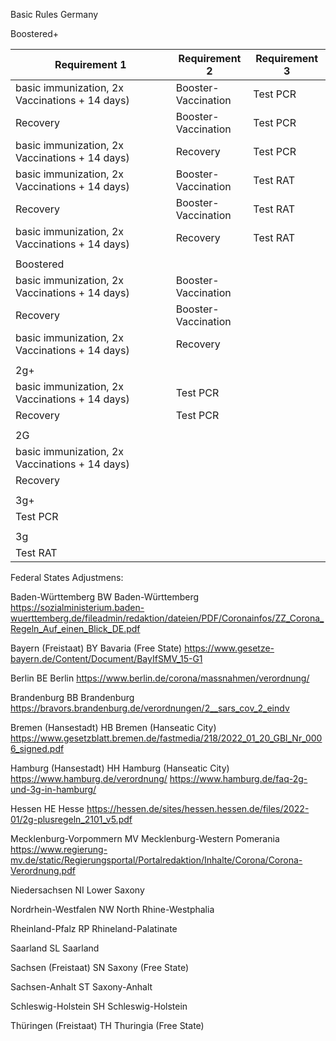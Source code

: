 Basic Rules Germany

Boostered+

| Requirement 1                                 |    Requirement 2                 |      Requirement 3          |
| -------------------------------------- | ------------------- | -------------- |
|basic immunization, 2x Vaccinations + 14 days) | Booster-<br>Vaccination | Test PCR |
| Recovery                               | Booster-<br>Vaccination | Test PCR |
|basic immunization, 2x Vaccinations + 14 days) | Recovery            | Test PCR |
|basic immunization, 2x Vaccinations + 14 days) | Booster-<br>Vaccination | Test RAT     |
| Recovery                               | Booster-<br>Vaccination | Test RAT     |
|basic immunization, 2x Vaccinations + 14 days) | Recovery            | Test RAT     |
|                                        |                     |                |
| Boostered                                    |                     |                |
|basic immunization, 2x Vaccinations + 14 days) | Booster-<br>Vaccination |                |
| Recovery                               | Booster-<br>Vaccination |                |
|basic immunization, 2x Vaccinations + 14 days) | Recovery            |                |
|                                        |                     |                |
| 2g+                                    |                     |                |
|basic immunization, 2x Vaccinations + 14 days) | Test PCR      |                |
| Recovery                               | Test PCR      |                |
|                                        |                     |                |
| 2G                                     |                     |                |
|basic immunization, 2x Vaccinations + 14 days)  |                     |                |
| Recovery                               |                     |                |
|                                        |                     |                |
| 3g+                                    |                     |                |
| Test PCR                         |                     |                |
|                                        |                     |                |
| 3g                                     |                     |                |
| Test RAT                             |                     |                |

Federal States Adjustmens:

Baden-Württemberg	BW	Baden-Württemberg
https://sozialministerium.baden-wuerttemberg.de/fileadmin/redaktion/dateien/PDF/Coronainfos/ZZ_Corona_Regeln_Auf_einen_Blick_DE.pdf


Bayern (Freistaat)	BY	Bavaria (Free State)
https://www.gesetze-bayern.de/Content/Document/BayIfSMV_15-G1

Berlin	BE	Berlin
https://www.berlin.de/corona/massnahmen/verordnung/

Brandenburg	BB	Brandenburg
https://bravors.brandenburg.de/verordnungen/2__sars_cov_2_eindv

Bremen (Hansestadt)	HB	Bremen (Hanseatic City)
https://www.gesetzblatt.bremen.de/fastmedia/218/2022_01_20_GBl_Nr_0006_signed.pdf

Hamburg (Hansestadt)	HH	Hamburg (Hanseatic City)
https://www.hamburg.de/verordnung/
https://www.hamburg.de/faq-2g-und-3g-in-hamburg/

Hessen	HE	Hesse
https://hessen.de/sites/hessen.hessen.de/files/2022-01/2g-plusregeln_2101_v5.pdf

Mecklenburg-Vorpommern	MV	Mecklenburg-Western Pomerania
https://www.regierung-mv.de/static/Regierungsportal/Portalredaktion/Inhalte/Corona/Corona-Verordnung.pdf

Niedersachsen	NI	Lower Saxony

Nordrhein-Westfalen	NW	North Rhine-Westphalia

Rheinland-Pfalz	RP	Rhineland-Palatinate

Saarland	SL	Saarland

Sachsen (Freistaat)	SN	Saxony (Free State)

Sachsen-Anhalt	ST	Saxony-Anhalt

Schleswig-Holstein	SH	Schleswig-Holstein

Thüringen (Freistaat)	TH	Thuringia (Free State)
